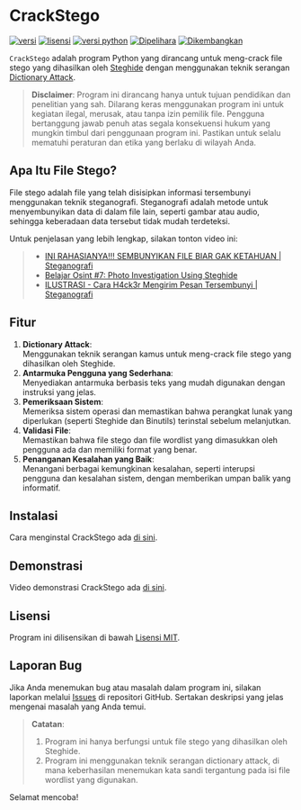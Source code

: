 # CrackStego

[![versi](https://img.shields.io/badge/Versi-1.0.0-green)](https://github.com/fixploit03/CrackStego/releases)
[![lisensi](https://img.shields.io/badge/Lisensi-MIT-blue)](https://github.com/fixploit03/CrackStego/blob/main/LICENSE)
[![versi python](https://img.shields.io/badge/Python-%E2%89%A5%203.6-blue.svg)](https://www.python.org/)
[![Dipelihara](https://img.shields.io/badge/Dipelihara-Tidak-red)](https://img.shields.io/badge/Dipelihara-Tidak-red)
[![Dikembangkan](https://img.shields.io/badge/Dikembangkan%20di-Kali%20Linux-blue)](https://www.kali.org/)

`CrackStego` adalah program Python yang dirancang untuk meng-crack file stego yang dihasilkan oleh [Steghide](https://steghide.sourceforge.net/) dengan menggunakan teknik serangan [Dictionary Attack](https://www.asdf.id/definisi-dictionary-attack-adalah/).

> **Disclaimer**: Program ini dirancang hanya untuk tujuan pendidikan dan penelitian yang sah. Dilarang keras menggunakan program ini untuk kegiatan ilegal, merusak, atau tanpa izin pemilik file. Pengguna bertanggung jawab penuh atas segala konsekuensi hukum yang mungkin timbul dari penggunaan program ini. Pastikan untuk selalu mematuhi peraturan dan etika yang berlaku di wilayah Anda.

## Apa Itu File Stego?

File stego adalah file yang telah disisipkan informasi tersembunyi menggunakan teknik steganografi. Steganografi adalah metode untuk menyembunyikan data di dalam file lain, seperti gambar atau audio, sehingga keberadaan data tersebut tidak mudah terdeteksi.

Untuk penjelasan yang lebih lengkap, silakan tonton video ini:

> - [INI RAHASIANYA!!! SEMBUNYIKAN FILE BIAR GAK KETAHUAN | Steganografi](https://youtu.be/lQseW1pwLS4?si=sp_4cgdAuzzED5rw)  
> - [Belajar Osint #7: Photo Investigation Using Steghide](https://youtu.be/TYF_FcXH-7Q?si=opSi3LX99u1z05yU)  
> - [ILUSTRASI - Cara H4ck3r Mengirim Pesan Tersembunyi | Steganografi](https://youtu.be/529reqHpkcM?si=9lm5tHeHhAcp4cRQ)

## Fitur

1. **Dictionary Attack**:  
   Menggunakan teknik serangan kamus untuk meng-crack file stego yang dihasilkan oleh Steghide.
2. **Antarmuka Pengguna yang Sederhana**:  
   Menyediakan antarmuka berbasis teks yang mudah digunakan dengan instruksi yang jelas.
3. **Pemeriksaan Sistem**:  
   Memeriksa sistem operasi dan memastikan bahwa perangkat lunak yang diperlukan (seperti Steghide dan Binutils) terinstal sebelum melanjutkan.
4. **Validasi File**:  
   Memastikan bahwa file stego dan file wordlist yang dimasukkan oleh pengguna ada dan memiliki format yang benar.
5. **Penanganan Kesalahan yang Baik**:  
   Menangani berbagai kemungkinan kesalahan, seperti interupsi pengguna dan kesalahan sistem, dengan memberikan umpan balik yang informatif.

## Instalasi

Cara menginstal CrackStego ada [di sini](https://github.com/fixploit03/CrackStego/blob/main/INSTAL.md).

## Demonstrasi

Video demonstrasi CrackStego ada [di sini](https://youtu.be/PFvE8eLsRhk?si=h6Trq-w8bLOB1Jh8).

## Lisensi 

Program ini dilisensikan di bawah [Lisensi MIT](https://github.com/fixploit03/CrackStego/blob/main/LICENSE).

## Laporan Bug

Jika Anda menemukan bug atau masalah dalam program ini, silakan laporkan melalui [Issues](https://github.com/fixploit03/CrackStego/issues) di repositori GitHub. Sertakan deskripsi yang jelas mengenai masalah yang Anda temui.

> **Catatan**:
> 1. Program ini hanya berfungsi untuk file stego yang dihasilkan oleh Steghide.
> 2. Program ini menggunakan teknik serangan dictionary attack, di mana keberhasilan menemukan kata sandi tergantung pada isi file wordlist yang digunakan.

Selamat mencoba!
